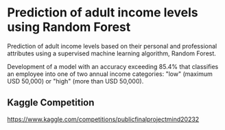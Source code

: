 # Prediction of adult income levels using Random Forest

Prediction of adult income levels based on their personal and professional attributes using a supervised machine learning algorithm, Random Forest.

Development of a model with an accuracy exceeding 85.4% that classifies an employee into one of two annual income categories: "low" (maximum USD 50,000) or "high" (more than USD 50,000).

## Kaggle Competition

https://www.kaggle.com/competitions/publicfinalprojectmind20232
